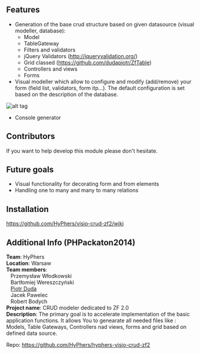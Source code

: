 
Features
----------------
- Generation of the base crud structure based on given datasource (visual modeller, database):
  * Model
  * TableGateway
  * Filters and validators
  * jQuery Validators (http://jqueryvalidation.org/)
  * Grid classed (https://github.com/dudapiotr/ZfTable)
  * Controllers and views
  * Forms
- Visual modeller which allow to configure and modify (add/remove) your form (field list, validators, form itp...).
The default configuration is set based on the description of the database. 

![alt tag](https://cloud.githubusercontent.com/assets/2759181/4263942/1f63bee0-3c0c-11e4-8e38-d6b9941da8a0.png )



- Console generator



Contributors
------------
If you want to help develop this module please don't hesitate. 


Future goals
----------------
- Visual functionality for decorating form and from elements
- Handling one to many and many to many relations


Installation
------------
https://github.com/HyPhers/visio-crud-zf2/wiki


Additional Info (PHPackaton2014)
------------
**Team**: HyPhers<br/>
**Location**: Warsaw<br/>
**Team members**: <br/>
  &nbsp;&nbsp;&nbsp;Przemysław Włodkowski<br/>
  &nbsp;&nbsp;&nbsp;Bartłomiej Wereszczyński<br/>
  &nbsp;&nbsp;&nbsp;[Piotr Duda](https://github.com/dudapiotr)<br/>
  &nbsp;&nbsp;&nbsp;Jacek Pawelec<br/>
  &nbsp;&nbsp;&nbsp;Robert Bodych  <br/>
**Project name**: CRUD modeler dedicated to ZF 2.0<br/>
**Description**: The primary goal is to accelerate implementation of the basic application functions. It allows You to  genearate all needed files like : Models, Table Gateways, Controllers nad views, forms and grid based on defined data source.

Repo: https://github.com/HyPhers/hyphers-visio-crud-zf2


